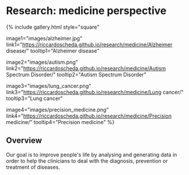 # <i class="fas research"></i>Research: medicine perspective

{%
  include gallery.html
  style="square"

  image1="images/alzheimer.jpg"
  link1="https://riccardoscheda.github.io/research/medicine/Alzheimer disease/"
  tooltip1="Alzheimer disease"

  image2="images/autism.png"
  link2="https://riccardoscheda.github.io/research/medicine/Autism Spectrum Disorder/"
  tooltip2="Autism Spectrum Disorder"
  
  image3="images/lung_cancer.png"
  link3="https://riccardoscheda.github.io/research/medicine/Lung cancer/"
  tooltip3="Lung cancer"
  
  image4="images/precision_medicine.png"
  link4="https://riccardoscheda.github.io/research/medicine/Precision medicine/"
  tooltip4="Precision medicine"
%}

## Overview
Our goal is to improve people's life by analysing and generating data in order to help the clinicians to deal with the diagnosis, prevention or treatment of diseases.





